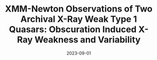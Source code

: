 ---
title: "XMM-Newton Observations of Two Archival X-Ray Weak Type 1 Quasars: Obscuration Induced X-Ray Weakness and Variability"
collection: publications
permalink: /publication/2023-09-01-XMM-Newton-Observations-of-Two-Archival-X-Ray-Weak-Type-1-Quasars-Obscuration-Induced-X-Ray-Weakness-and-Variability
date: 2023-09-01
venue: 'The Astrophysical Journal'
citation: 'Zhang Z, Luo B, Brandt W, et al. The Astrophysical Journal, 2023'
ads_link: 'https://ui.adsabs.harvard.edu/abs/2023ApJ...954..159Z'
---